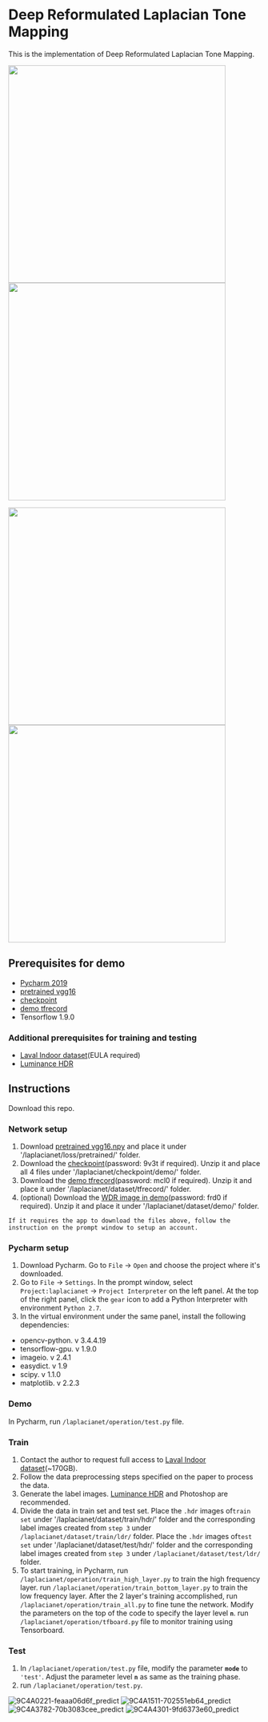 # Deep Reformulated Laplacian Tone Mapping

This is the implementation of Deep Reformulated Laplacian Tone Mapping. 


<img src="https://raw.githubusercontent.com/linmc-86/Deep-Reformulated-Laplacian-Tone-Mapping/master/laplacianet/dataset/result/9C4A0221-feaaa06d6f_predict.png" width="434"> <img src="https://raw.githubusercontent.com/linmc-86/Deep-Reformulated-Laplacian-Tone-Mapping/master/laplacianet/dataset/result/9C4A1511-702551eb64_predict.png" width="434">

<img src="https://raw.githubusercontent.com/linmc-86/Deep-Reformulated-Laplacian-Tone-Mapping/master/laplacianet/dataset/result/9C4A3782-70b3083cee_predict.png" width="434"> <img src="https://raw.githubusercontent.com/linmc-86/Deep-Reformulated-Laplacian-Tone-Mapping/master/laplacianet/dataset/result/9C4A4301-9fd6373e60_predict.png" width="434">



## Prerequisites for demo
* [Pycharm 2019](https://www.jetbrains.com/pycharm/download/#section=linux)
* [pretrained vgg16](https://github.com/machrisaa/tensorflow-vgg)
* [checkpoint](https://pan.baidu.com/s/1dcMH5UhOsqf0bijQBEjYrg)
* [demo tfrecord](https://pan.baidu.com/s/1WLMhB5jytr1EH_jGkCACvw)
* Tensorflow 1.9.0

### Additional prerequisites for training and testing
* [Laval Indoor dataset](http://indoor.hdrdb.com/)(EULA required)
* [Luminance HDR](https://github.com/luminancehdr/luminancehdr)

## Instructions
Download this repo.

### Network setup
1. Download [pretrained vgg16.npy](https://github.com/machrisaa/tensorflow-vgg) and place it under '/laplacianet/loss/pretrained/' folder.
2. Download the [checkpoint](https://pan.baidu.com/s/1dcMH5UhOsqf0bijQBEjYrg)(password: 9v3t if required).  Unzip it and place all 4 files under '/laplacianet/checkpoint/demo/' folder.  
3. Download the [demo tfrecord](https://pan.baidu.com/s/1WLMhB5jytr1EH_jGkCACvw)(password: mcl0 if required).  Unzip it and place it under '/laplacianet/dataset/tfrecord/' folder.  
4. (optional) Download the [WDR image in demo](https://pan.baidu.com/s/1SzecOWvAR1AjHafKrdkGJA)(password: frd0 if required).  Unzip it and place it under '/laplacianet/dataset/demo/' folder.  

`If it requires the app to download the files above, follow the instruction on the prompt window to setup an account.`

### Pycharm setup
1. Download Pycharm.  Go to `File` -> `Open` and choose the project where it's downloaded.
2. Go to `File` -> `Settings`.  In the prompt window, select `Project:laplacianet` -> `Project Interpreter` on the left panel. At the top of the right panel,  click the `gear` icon to add a Python Interpreter with environment `Python 2.7`.
3. In the virtual environment under the same panel, install the following dependencies:
  - opencv-python. v 3.4.4.19
  - tensorflow-gpu. v 1.9.0
  - imageio. v 2.4.1
  - easydict. v 1.9
  - scipy. v 1.1.0
  - matplotlib. v 2.2.3
  
### Demo 
In Pycharm, run `/laplacianet/operation/test.py` file.

### Train
1. Contact the author to request full access to [Laval Indoor dataset](http://indoor.hdrdb.com/)(~170GB).  
2. Follow the data preprocessing steps specified on the paper to process the data.  
3. Generate the label images. [Luminance HDR](https://github.com/luminancehdr/luminancehdr) and Photoshop are recommended. 
4. Divide the data in train set and test set.  Place the `.hdr` images of`train set` under '/laplacianet/dataset/train/hdr/' folder and the corresponding label images created from `step 3` under `/laplacianet/dataset/train/ldr/` folder.  Place the `.hdr` images of`test set` under '/laplacianet/dataset/test/hdr/' folder and the corresponding label images created from `step 3` under `/laplacianet/dataset/test/ldr/` folder.
5. To start training, in Pycharm, run `/laplacianet/operation/train_high_layer.py` to train the high frequency layer.  run `/laplacianet/operation/train_bottom_layer.py` to train the low frequency layer.  After the 2 layer's training accomplished, run `/laplacianet/operation/train_all.py` to fine tune the network.  Modify the parameters on the top of the code to specify the layer level **`n`**.  run `/laplacianet/operation/tfboard.py` file to monitor training using Tensorboard.  

### Test
1. In `/laplacianet/operation/test.py` file, modify the parameter **`mode`** to `'test'`.  Adjust the parameter level **`n`** as same as the training phase.
2. run `/laplacianet/operation/test.py`.


![9C4A0221-feaaa06d6f_predict](https://raw.githubusercontent.com/linmc-86/Deep-Reformulated-Laplacian-Tone-Mapping/master/laplacianet/dataset/result/9C4A0221-feaaa06d6f_predict.png)
![9C4A1511-702551eb64_predict](https://raw.githubusercontent.com/linmc-86/Deep-Reformulated-Laplacian-Tone-Mapping/master/laplacianet/dataset/result/9C4A1511-702551eb64_predict.png)
![9C4A3782-70b3083cee_predict](https://raw.githubusercontent.com/linmc-86/Deep-Reformulated-Laplacian-Tone-Mapping/master/laplacianet/dataset/result/9C4A3782-70b3083cee_predict.png)
![9C4A4301-9fd6373e60_predict](https://raw.githubusercontent.com/linmc-86/Deep-Reformulated-Laplacian-Tone-Mapping/master/laplacianet/dataset/result/9C4A4301-9fd6373e60_predict.png)





